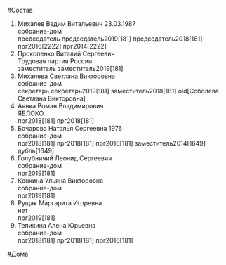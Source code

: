#Состав  
1. Михалев Вадим Витальевич 23.03.1987  
    собрание-дом  
    председатель председатель2019[181] председатель2018[181] прг2016[2222] прг2014[2222]  
2. Прокопенко Виталий Сергеевич  
    Трудовая партия России  
    заместитель заместитель2019[181]  
3. Михалева Светлана Викторовна  
    собрание-дом  
    секретарь секретарь2019[181] заместитель2018[181] old[Соболева Светлана Викторовна]  
4. Аянка Роман Владимирович  
    ЯБЛОКО  
    прг2018[181] прг2018[181]  
5. Бочарова Наталья Сергеевна 1976  
    собрание-дом  
    прг2018[181] прг2018[181] прг2016[181] заместитель2014[1649] дубль[1649]  
6. Голубничий Леонид Сергеевич  
    собрание-дом  
    прг2019[181]  
7. Конкина Ульяна Викторовна  
    собрание-дом  
    прг2019[181]  
8. Рущак Маргарита Игоревна  
    нет  
    прг2019[181]  
9. Тепикина Алена Юрьевна  
    собрание-дом  
    прг2018[181] прг2018[181] прг2016[181]  

#Дома  
  

